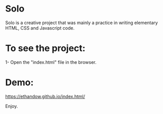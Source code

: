 # Solo


Solo is a creative project that was mainly a practice in writing elementary HTML, CSS and Javascript code. 

# To see the project: 

1- Open the "index.html" file in the browser.  

# Demo: 

https://ethandow.github.io/index.html/ 


Enjoy. 
